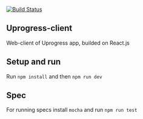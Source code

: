 [![Build Status](https://travis-ci.org/vforvad/Uprogress-client.svg?branch=master)](https://travis-ci.org/vforvad/Uprogress-client)

## Uprogress-client
Web-client of Uprogress app, builded on React.js

## Setup and run
Run `npm install` and then `npm run dev`

## Spec
For running specs install `mocha` and run `npm run test`
